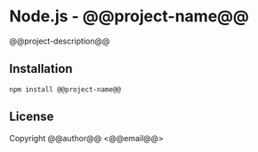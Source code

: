 Node.js - @@project-name@@
==========================

@@project-description@@



Installation
------------

    npm install @@project-name@@


License
-------

Copyright @@author@@ <@@email@@>
